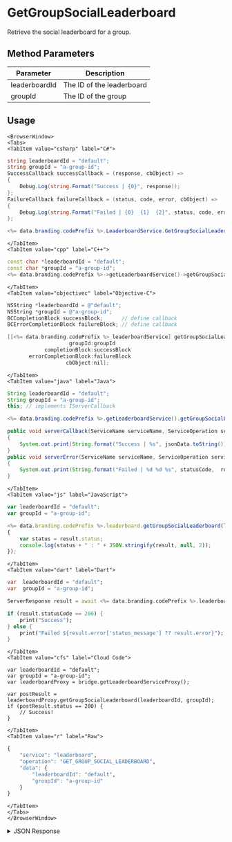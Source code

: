 # GetGroupSocialLeaderboard

Retrieve the social leaderboard for a group.

<PartialServop service_name="leaderboard" operation_name="GET_GROUP_SOCIAL_LEADERBOARD" />

## Method Parameters
Parameter | Description
--------- | -----------
leaderboardId | The ID of the leaderboard
groupId | The ID of the group

## Usage

```mdx-code-block
<BrowserWindow>
<Tabs>
<TabItem value="csharp" label="C#">
```

```csharp
string leaderboardId = "default";
string groupId = "a-group-id";
SuccessCallback successCallback = (response, cbObject) =>
{
    Debug.Log(string.Format("Success | {0}", response));
};
FailureCallback failureCallback = (status, code, error, cbObject) =>
{
    Debug.Log(string.Format("Failed | {0}  {1}  {2}", status, code, error));
};

<%= data.branding.codePrefix %>.LeaderboardService.GetGroupSocialLeaderboard(leaderboardId, groupId, successCallback, failureCallback);
```

```mdx-code-block
</TabItem>
<TabItem value="cpp" label="C++">
```

```cpp
const char *leaderboardId = "default";
const char *groupId = "a-group-id";
<%= data.branding.codePrefix %>->getLeaderboardService()->getGroupSocialLeaderboard(leaderboardId, groupId, this);
```

```mdx-code-block
</TabItem>
<TabItem value="objectivec" label="Objective-C">
```

```objectivec
NSString *leaderboardId = @"default";
NSString *groupId = @"a-group-id";
BCCompletionBlock successBlock;      // define callback
BCErrorCompletionBlock failureBlock; // define callback

[[<%= data.branding.codePrefix %> leaderboardService] getGroupSocialLeaderboard:leaderboardId
                    groupId:groupId
            completionBlock:successBlock
       errorCompletionBlock:failureBlock
                   cbObject:nil];
```

```mdx-code-block
</TabItem>
<TabItem value="java" label="Java">
```

```java
String leaderboardId = "default";
String groupId = "a-group-id";
this; // implements IServerCallback

<%= data.branding.codePrefix %>.getLeaderboardService().getGroupSocialLeaderboard(leaderboardId, groupId, this);

public void serverCallback(ServiceName serviceName, ServiceOperation serviceOperation, JSONObject jsonData)
{
    System.out.print(String.format("Success | %s", jsonData.toString()));
}
public void serverError(ServiceName serviceName, ServiceOperation serviceOperation, int statusCode, int reasonCode, String jsonError)
{
    System.out.print(String.format("Failed | %d %d %s", statusCode,  reasonCode, jsonError.toString()));
}
```

```mdx-code-block
</TabItem>
<TabItem value="js" label="JavaScript">
```

```javascript
var leaderboardId = "default";
var groupId = "a-group-id";

<%= data.branding.codePrefix %>.leaderboard.getGroupSocialLeaderboard(leaderboardId, groupId, result =>
{
	var status = result.status;
	console.log(status + " : " + JSON.stringify(result, null, 2));
});
```

```mdx-code-block
</TabItem>
<TabItem value="dart" label="Dart">
```

```dart
var  leaderboardId = "default";
var  groupId = "a-group-id";

ServerResponse result = await <%= data.branding.codePrefix %>.leaderboardService.getGroupSocialLeaderboard(leaderboardId:leaderboardId, groupId:groupId);

if (result.statusCode == 200) {
    print("Success");
} else {
    print("Failed ${result.error['status_message'] ?? result.error}");
}
```

```mdx-code-block
</TabItem>
<TabItem value="cfs" label="Cloud Code">
```

```cfscript
var leaderboardId = "default";
var groupId = "a-group-id";
var leaderboardProxy = bridge.getLeaderboardServiceProxy();

var postResult = leaderboardProxy.getGroupSocialLeaderboard(leaderboardId, groupId);
if (postResult.status == 200) {
    // Success!
}
```

```mdx-code-block
</TabItem>
<TabItem value="r" label="Raw">
```

```r
{
	"service": "leaderboard",
	"operation": "GET_GROUP_SOCIAL_LEADERBOARD",
	"data": {
		"leaderboardId": "default",
		"groupId": "a-group-id"
	}
}
```

```mdx-code-block
</TabItem>
</Tabs>
</BrowserWindow>
```

<details>
<summary>JSON Response</summary>

```json
{
	"status": 200,
	"data": {
		"leaderboardId": "general",
		"timeBeforeReset": 3358262,
		"leaderboard": [{
			"updatedAt": 1462825797845,
			"pictureUrl": null,
			"playerName": "Peter",
			"playerId": "ee8cad26-16f2-4ef8-9045-3aab84ce6362",
			"createdAt": 1462825797845,
			"data": {
				"nickname": "pete"
			},
			"score": 100,
			"summaryFriendData": null
		}, {
			"updatedAt": 1462825730011,
			"pictureUrl": null,
			"playerName": "Billy",
			"playerId": "295c510f-507f-4bcf-80e1-ebc73708ec3c",
			"createdAt": 1462825730011,
			"data": {
				"nickname": "bill"
			},
			"score": 10,
			"summaryFriendData": null
		}],
		"server_time": 1462825845567
	}
}
```
</details>

